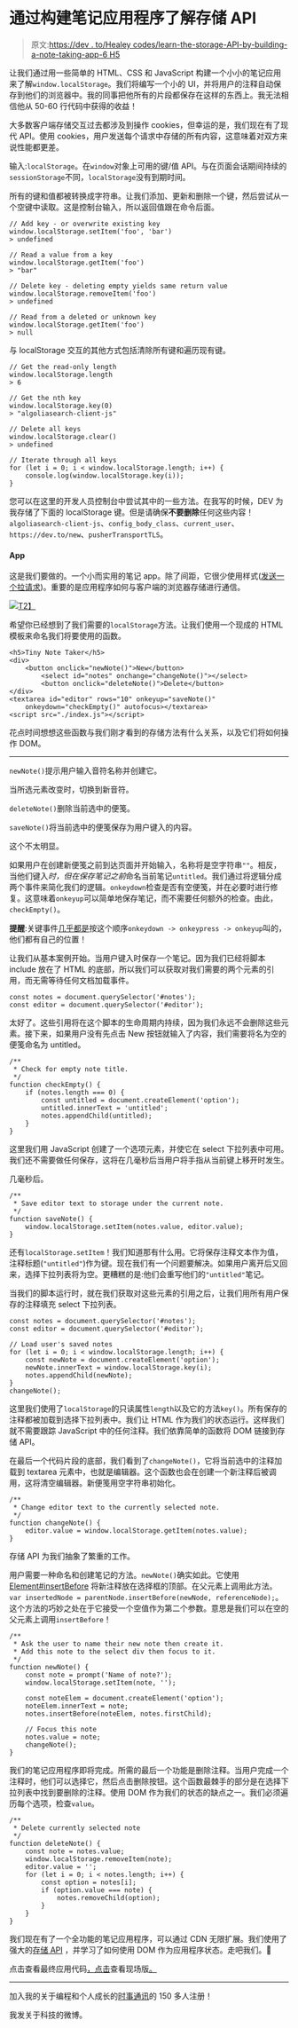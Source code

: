 # 通过构建笔记应用程序了解存储 API

> 原文:[https://dev . to/Healey codes/learn-the-storage-API-by-building-a-note-taking-app-6 H5](https://dev.to/healeycodes/learn-the-storage-api-by-building-a-note-taking-app-6h5)

让我们通过用一些简单的 HTML、CSS 和 JavaScript 构建一个小小的笔记应用来了解`window.localStorage`。我们将编写一个小的 UI，并将用户的注释自动保存到他们的浏览器中。我的同事把他所有的片段都保存在这样的东西上。我无法相信他从 50-60 行代码中获得的收益！

大多数客户端存储交互过去都涉及到操作 cookies，但幸运的是，我们现在有了现代 API。使用 cookies，用户发送每个请求中存储的所有内容，这意味着对双方来说性能都更差。

输入:`localStorage`。在`window`对象上可用的键/值 API。与在页面会话期间持续的`sessionStorage`不同，`localStorage`没有到期时间。

所有的键和值都被转换成字符串。让我们添加、更新和删除一个键，然后尝试从一个空键中读取。这是控制台输入，所以返回值跟在命令后面。

```
// Add key - or overwrite existing key
window.localStorage.setItem('foo', 'bar')
> undefined

// Read a value from a key
window.localStorage.getItem('foo')
> "bar"

// Delete key - deleting empty yields same return value
window.localStorage.removeItem('foo')
> undefined

// Read from a deleted or unknown key
window.localStorage.getItem('foo')
> null 
```

与 localStorage 交互的其他方式包括清除所有键和遍历现有键。

```
// Get the read-only length
window.localStorage.length
> 6

// Get the nth key
window.localStorage.key(0)
> "algoliasearch-client-js"

// Delete all keys
window.localStorage.clear()
> undefined

// Iterate through all keys
for (let i = 0; i < window.localStorage.length; i++) {
    console.log(window.localStorage.key(i));
} 
```

您可以在这里的开发人员控制台中尝试其中的一些方法。在我写的时候，DEV 为我存储了下面的 localStorage 键。但是请确保**不要删除**任何这些内容！`algoliasearch-client-js`、`config_body_class`、`current_user`、`https://dev.to/new`、`pusherTransportTLS`。

#### App

这是我们要做的。一个小而实用的笔记 app。除了间距，它很少使用样式([发送一个拉请求](https://github.com/healeycodes/tiny-note-taker))。重要的是应用程序如何与客户端的浏览器存储进行通信。

[![](../Images/dd24213d8369821bdc887eb22b41c950.png)T2】](https://healeycodes.github.io/tiny-note-taker/)

希望你已经想到了我们需要的`localStorage`方法。让我们使用一个现成的 HTML 模板来命名我们将要使用的函数。

```
<h5>Tiny Note Taker</h5>
<div>
    <button onclick="newNote()">New</button>
        <select id="notes" onchange="changeNote()"></select>
        <button onclick="deleteNote()">Delete</button>
</div>
<textarea id="editor" rows="10" onkeyup="saveNote()"
    onkeydown="checkEmpty()" autofocus></textarea>
<script src="./index.js"></script> 
```

花点时间想想这些函数与我们刚才看到的存储方法有什么关系，以及它们将如何操作 DOM。

* * *

`newNote()`提示用户输入音符名称并创建它。

当所选元素改变时，切换到新音符。

`deleteNote()`删除当前选中的便笺。

`saveNote()`将当前选中的便笺保存为用户键入的内容。

这个不太明显。

如果用户在创建新便笺之前到达页面并开始输入，名称将是空字符串`""`。相反，当他们键入*时，但在保存笔记之前*命名当前笔记`untitled`。我们通过将逻辑分成两个事件来简化我们的逻辑。`onkeydown`检查是否有空便笺，并在必要时进行修复。这意味着`onkeyup`可以简单地保存笔记，而不需要任何额外的检查。由此，`checkEmpty()`。

**提醒**:关键事件[几乎都是](https://developer.mozilla.org/en-US/docs/Web/API/KeyboardEvent#Usage_notes)按这个顺序`onkeydown -> onkeypress -> onkeyup`叫的，他们都有自己的位置！

让我们从基本案例开始。当用户键入时保存一个笔记。因为我们已经将脚本 include 放在了 HTML 的底部，所以我们可以获取对我们需要的两个元素的引用，而无需等待任何文档加载事件。

```
const notes = document.querySelector('#notes');
const editor = document.querySelector('#editor'); 
```

太好了。这些引用将在这个脚本的生命周期内持续，因为我们永远不会删除这些元素。接下来，如果用户没有先点击 New 按钮就输入了内容，我们需要将名为空的便笺命名为 untitled。

```
/**
 * Check for empty note title.
 */
function checkEmpty() {
    if (notes.length === 0) {
        const untitled = document.createElement('option');
        untitled.innerText = 'untitled';
        notes.appendChild(untitled);
    }
} 
```

这里我们用 JavaScript 创建了一个选项元素，并使它在 select 下拉列表中可用。我们还不需要做任何保存，这将在几毫秒后当用户将手指从当前键上移开时发生。

几毫秒后。

```
/**
 * Save editor text to storage under the current note.
 */
function saveNote() {
    window.localStorage.setItem(notes.value, editor.value);
} 
```

还有`localStorage.setItem`！我们知道那有什么用。它将保存注释文本作为值，注释标题(`"untitled"`)作为键。现在我们有一个问题要解决。如果用户离开后又回来，选择下拉列表将为空。更糟糕的是:他们会重写他们的`"untitled"`笔记。

当我们的脚本运行时，就在我们获取对这些元素的引用之后，让我们用所有用户保存的注释填充 select 下拉列表。

```
const notes = document.querySelector('#notes');
const editor = document.querySelector('#editor');

// Load user's saved notes
for (let i = 0; i < window.localStorage.length; i++) {
    const newNote = document.createElement('option');
    newNote.innerText = window.localStorage.key(i);
    notes.appendChild(newNote);
}
changeNote(); 
```

这里我们使用了`localStorage`的只读属性`length`以及它的方法`key()`。所有保存的注释都被加载到选择下拉列表中。我们让 HTML 作为我们的状态运行。这样我们就不需要跟踪 JavaScript 中的任何注释。我们依靠简单的函数将 DOM 链接到存储 API。

在最后一个代码片段的底部，我们看到了`changeNote()`，它将当前选中的注释加载到 textarea 元素中，也就是编辑器。这个函数也会在创建一个新注释后被调用，这将清空编辑器。新便笺用空字符串初始化。

```
/**
 * Change editor text to the currently selected note.
 */
function changeNote() {
    editor.value = window.localStorage.getItem(notes.value);
} 
```

存储 API 为我们抽象了繁重的工作。

用户需要一种命名和创建笔记的方法。`newNote()`确实如此。它使用 [Element#insertBefore](https://developer.mozilla.org/en-US/docs/Web/API/Node/insertBefore) 将新注释放在选择框的顶部。在父元素上调用此方法。`var insertedNode = parentNode.insertBefore(newNode, referenceNode);`。这个方法的巧妙之处在于它接受一个空值作为第二个参数。意思是我们可以在空的父元素上调用`insertBefore`！

```
/**
 * Ask the user to name their new note then create it.
 * Add this note to the select div then focus to it.
 */
function newNote() {
    const note = prompt('Name of note?');
    window.localStorage.setItem(note, '');

    const noteElem = document.createElement('option');
    noteElem.innerText = note;
    notes.insertBefore(noteElem, notes.firstChild);

    // Focus this note
    notes.value = note;
    changeNote();
} 
```

我们的笔记应用程序即将完成。所需的最后一个功能是删除注释。当用户完成一个注释时，他们可以选择它，然后点击删除按钮。这个函数最棘手的部分是在选择下拉列表中找到要删除的注释。使用 DOM 作为我们的状态的缺点之一。我们必须遍历每个选项，检查`value`。

```
/**
 * Delete currently selected note
 */
function deleteNote() {
    const note = notes.value;
    window.localStorage.removeItem(note);
    editor.value = '';
    for (let i = 0; i < notes.length; i++) {
        const option = notes[i];
        if (option.value === note) {
            notes.removeChild(option);
        }
    }
} 
```

我们现在有了一个全功能的笔记应用程序，可以通过 CDN 无限扩展。我们使用了强大的[存储 API](https://developer.mozilla.org/en-US/docs/Web/API/Storage) ，并学习了如何使用 DOM 作为应用程序状态。走吧我们。🙌

点击查看最终应用代码[，点击](https://github.com/healeycodes/tiny-note-taker)查看现场版[。](https://healeycodes.github.io/tiny-note-taker/)

* * *

加入我的关于编程和个人成长的[时事通讯](https://buttondown.email/healeycodes)的 150 多人注册！

我发关于科技的微博。